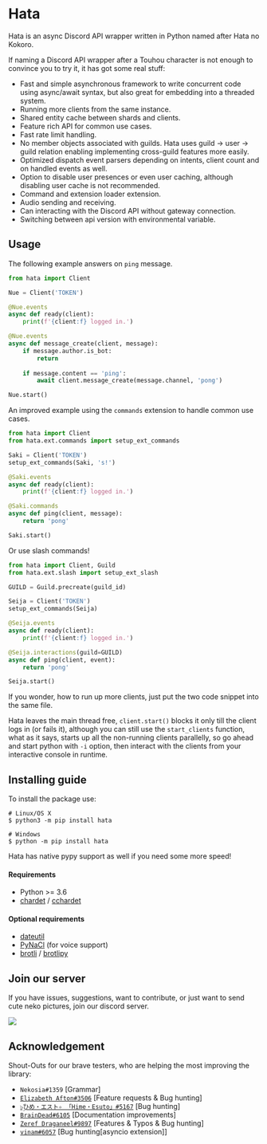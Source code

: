 # Hata

Hata is an async Discord API wrapper written in Python named after Hata no Kokoro.

If naming a Discord API wrapper after a Touhou character is not enough to convince you to try it, it has got some
real stuff:

- Fast and simple asynchronous framework to write concurrent code using async/await syntax, but also great for
    embedding into a threaded system.
- Running more clients from the same instance.
- Shared entity cache between shards and clients.
- Feature rich API for common use cases.
- Fast rate limit handling.
- No member objects associated with guilds. Hata uses guild -> user -> guild relation enabling implementing
    cross-guild features more easily.
- Optimized dispatch event parsers depending on intents, client count and on handled events as well.
- Option to disable user presences or even user caching, although disabling user cache is not recommended.
- Command and extension loader extension.
- Audio sending and receiving.
- Can interacting with the Discord API without gateway connection.
- Switching between api version with environmental variable.

## Usage

The following example answers on `ping` message.

```py
from hata import Client

Nue = Client('TOKEN')

@Nue.events
async def ready(client):
    print(f'{client:f} logged in.')

@Nue.events
async def message_create(client, message):
    if message.author.is_bot:
        return
    
    if message.content == 'ping':
        await client.message_create(message.channel, 'pong')

Nue.start()
```

An improved example using the `commands` extension to handle common use cases.

```py
from hata import Client
from hata.ext.commands import setup_ext_commands

Saki = Client('TOKEN')
setup_ext_commands(Saki, 's!')

@Saki.events
async def ready(client):
    print(f'{client:f} logged in.')

@Saki.commands
async def ping(client, message):
    return 'pong'

Saki.start()
```

Or use slash commands!

```py
from hata import Client, Guild
from hata.ext.slash import setup_ext_slash

GUILD = Guild.precreate(guild_id)

Seija = Client('TOKEN')
setup_ext_commands(Seija)

@Seija.events
async def ready(client):
    print(f'{client:f} logged in.')

@Seija.interactions(guild=GUILD)
async def ping(client, event):
    return 'pong'

Seija.start()
```

If you wonder, how to run up more clients, just put the two code snippet into the same file.

Hata leaves the main thread free, `client.start()` blocks it only till the client logs in (or fails it), although you
can still use the `start_clients` function, what as it says, starts up all the non-running clients parallelly, so go
ahead and start python with `-i` option, then interact with the clients from your interactive console in runtime.

## Installing guide

To install the package use:

``` shell
# Linux/OS X
$ python3 -m pip install hata

# Windows
$ python -m pip install hata
```

Hata has native pypy support as well if you need some more speed!

#### Requirements

- Python >= 3.6
- [chardet](https://pypi.python.org/pypi/chardet) / [cchardet](https://pypi.org/project/cchardet/)

#### Optional requirements

- [dateutil](https://pypi.org/project/python-dateutil/)
- [PyNaCl](https://pypi.org/project/PyNaCl/) (for voice support)
- [brotli](https://pypi.org/project/Brotli/) / [brotlipy](https://pypi.org/project/brotlipy/)

## Join our server

If you have issues, suggestions, want to contribute, or just want to send cute neko pictures, join our discord server.

[![](https://discordapp.com/api/v8/guilds/388267636661682178/widget.png?style=banner1)](http://discord.gg/3cH2r5d)

## Acknowledgement

Shout-Outs for our brave testers, who are helping the most improving the library:

- `Nekosia#1359` \[Grammar\]
- [`Elizabeth Afton#3506`](https://github.com/Technisha) \[Feature requests & Bug hunting\]
- [`๖ۣۜひめ・エスト✧ 「Hime・Esuto」#5167`](https://github.com/HimeEsuto) \[Bug hunting\]
- [`BrainDead#6105`](https://github.com/albertopoljak) \[Documentation improvements\]
- [`Zeref Draganeel#9897`](https://github.com/Killua-Zoldyck-007) \[Features & Typos & Bug hunting\]
- [`vinam#6057`](https://github.com/saiTama-max) \[Bug hunting\[asyncio extension\]\]
